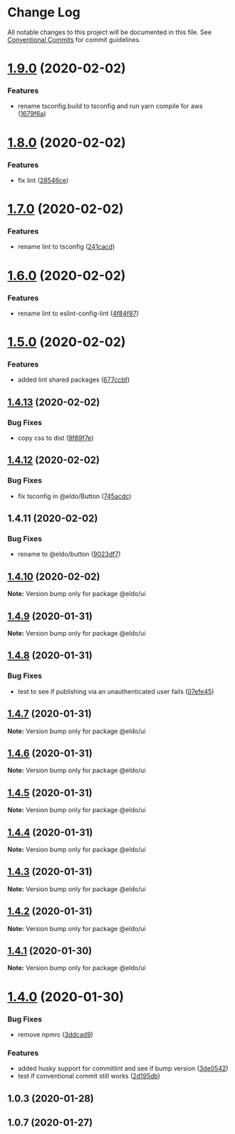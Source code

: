 # Change Log

All notable changes to this project will be documented in this file.
See [Conventional Commits](https://conventionalcommits.org) for commit guidelines.

# [1.9.0](https://github.com/Lilmortal/eldo/compare/@eldo/button@1.8.0...@eldo/button@1.9.0) (2020-02-02)


### Features

* rename tsconfig.build to tsconfig and run yarn compile for aws ([1679f6a](https://github.com/Lilmortal/eldo/commit/1679f6aa743ef8491d19bfd6ec7cce59e3d320d4))





# [1.8.0](https://github.com/Lilmortal/eldo/compare/@eldo/button@1.7.0...@eldo/button@1.8.0) (2020-02-02)


### Features

* fix lint ([28546ce](https://github.com/Lilmortal/eldo/commit/28546ce56b87d0524912891f18f02dfa3fa3990b))





# [1.7.0](https://github.com/Lilmortal/eldo/compare/@eldo/button@1.6.0...@eldo/button@1.7.0) (2020-02-02)


### Features

* rename lint to tsconfig ([241cacd](https://github.com/Lilmortal/eldo/commit/241cacd9cfc745dfd954b0f7daad2fa01f69470f))





# [1.6.0](https://github.com/Lilmortal/eldo/compare/@eldo/button@1.5.0...@eldo/button@1.6.0) (2020-02-02)


### Features

* rename lint to eslint-config-lint ([4f84f87](https://github.com/Lilmortal/eldo/commit/4f84f87570510eac626c26b3aa2ff9ab1e98b81a))





# [1.5.0](https://github.com/Lilmortal/eldo/compare/@eldo/button@1.4.13...@eldo/button@1.5.0) (2020-02-02)


### Features

* added lint shared packages ([677ccbf](https://github.com/Lilmortal/eldo/commit/677ccbf76ee949096b4b675161436e9e7ded105c))





## [1.4.13](https://github.com/Lilmortal/eldo/compare/@eldo/button@1.4.12...@eldo/button@1.4.13) (2020-02-02)


### Bug Fixes

* copy css to dist ([9f89f7e](https://github.com/Lilmortal/eldo/commit/9f89f7ea8ea683f4fd9f20b184e2ce0dafe7c2f5))





## [1.4.12](https://github.com/Lilmortal/eldo/compare/@eldo/button@1.4.11...@eldo/button@1.4.12) (2020-02-02)


### Bug Fixes

* fix tsconfig in @eldo/Button ([745acdc](https://github.com/Lilmortal/eldo/commit/745acdc8fc3ce244570c4e94d6c441d209cfbe03))





## 1.4.11 (2020-02-02)


### Bug Fixes

* rename to @eldo/button ([9023df7](https://github.com/Lilmortal/eldo/commit/9023df79cd5ae1f2aa4ce5f4728fcc19e4363189))





## [1.4.10](https://github.com/Lilmortal/eldo/compare/@eldo/ui@1.4.9...@eldo/ui@1.4.10) (2020-02-02)

**Note:** Version bump only for package @eldo/ui





## [1.4.9](https://github.com/Lilmortal/eldo/compare/@eldo/ui@1.4.8...@eldo/ui@1.4.9) (2020-01-31)

**Note:** Version bump only for package @eldo/ui





## [1.4.8](https://github.com/Lilmortal/eldo/compare/@eldo/ui@1.4.7...@eldo/ui@1.4.8) (2020-01-31)


### Bug Fixes

* test to see if publishing via an unauthenticated user fails ([07efe45](https://github.com/Lilmortal/eldo/commit/07efe45472045a40e4639c49d92d9bb55367ad2a))





## [1.4.7](https://github.com/Lilmortal/eldo/compare/@eldo/ui@1.4.6...@eldo/ui@1.4.7) (2020-01-31)

**Note:** Version bump only for package @eldo/ui





## [1.4.6](https://github.com/Lilmortal/eldo/compare/@eldo/ui@1.4.5...@eldo/ui@1.4.6) (2020-01-31)

**Note:** Version bump only for package @eldo/ui





## [1.4.5](https://github.com/Lilmortal/eldo/compare/@eldo/ui@1.4.4...@eldo/ui@1.4.5) (2020-01-31)

**Note:** Version bump only for package @eldo/ui





## [1.4.4](https://github.com/Lilmortal/eldo/compare/@eldo/ui@1.4.3...@eldo/ui@1.4.4) (2020-01-31)

**Note:** Version bump only for package @eldo/ui





## [1.4.3](https://github.com/Lilmortal/eldo/compare/@eldo/ui@1.4.2...@eldo/ui@1.4.3) (2020-01-31)

**Note:** Version bump only for package @eldo/ui





## [1.4.2](https://github.com/Lilmortal/eldo/compare/@eldo/ui@1.4.1...@eldo/ui@1.4.2) (2020-01-31)

**Note:** Version bump only for package @eldo/ui





## [1.4.1](https://github.com/Lilmortal/eldo/compare/@eldo/ui@1.4.0...@eldo/ui@1.4.1) (2020-01-30)

**Note:** Version bump only for package @eldo/ui





# [1.4.0](https://github.com/Lilmortal/eldo/compare/@eldo/ui@1.4.0...@eldo/ui@1.4.0) (2020-01-30)


### Bug Fixes

* remove npmrc ([3ddcad9](https://github.com/Lilmortal/eldo/commit/3ddcad9f6bf8d0bd97e444b3321a8553e460cabc))


### Features

* added husky support for commitlint and see if bump version ([3de0542](https://github.com/Lilmortal/eldo/commit/3de05428ef54bee98c89f650abeacf1d21284a9a))
* test if conventional commit still works ([2d195db](https://github.com/Lilmortal/eldo/commit/2d195db1cabac9635e3634fd85d605fdd3bdd2e9))



## 1.0.3 (2020-01-28)



## 1.0.7 (2020-01-27)

